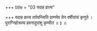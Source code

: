 +++
title = "03 यदाह व्रात्य"

+++
यदाह व्रात्य तर्पयन्त्विति प्राणमेव तेन वर्षीयांसं कृणुते ।  
पुराग्निहोत्रस्य हवनादुपांशु कृण्वीत ॥ ३ ॥